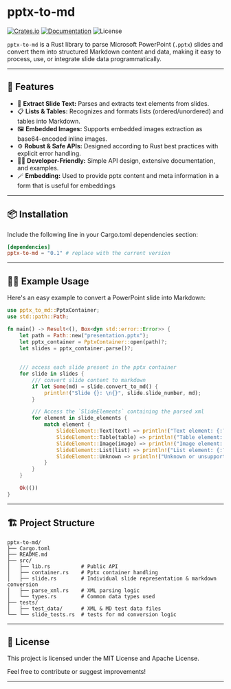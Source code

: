 ﻿# pptx-to-md

[![Crates.io](https://img.shields.io/crates/v/<your_crate_name>.svg)](https://crates.io/crates/<your_crate_name>)
[![Documentation](https://docs.rs/<your_crate_name>/badge.svg)](https://docs.rs/<your_crate_name>)
![License](https://img.shields.io/crates/l/<your_crate_name>.svg)

`pptx-to-md` is a Rust library to parse Microsoft PowerPoint (`.pptx`) slides and convert them into structured Markdown content and data, making it easy to process, use, or integrate slide data programmatically.

---

## 🚀 Features

- 📄 **Extract Slide Text:** Parses and extracts text elements from slides.
- 📋 **Lists & Tables:** Recognizes and formats lists (ordered/unordered) and tables into Markdown.
- 🖼️ **Embedded Images:** Supports embedded images extraction as base64-encoded inline images.
- ⚙️ **Robust & Safe APIs:** Designed according to Rust best practices with explicit error handling.
- 🧑‍💻 **Developer-Friendly:** Simple API design, extensive documentation, and examples.
- 🪄 **Embedding:** Used to provide pptx content and meta information in a form that is useful for embeddings

---

## 📦 Installation

Include the following line in your Cargo.toml dependencies section:

```toml
[dependencies]
pptx-to-md = "0.1" # replace with the current version
```

---

## 👨‍💻 Example Usage

Here's an easy example to convert a PowerPoint slide into Markdown:

```rust
use pptx_to_md::PptxContainer;
use std::path::Path;

fn main() -> Result<(), Box<dyn std::error::Error>> {
    let path = Path::new("presentation.pptx");
    let pptx_container = PptxContainer::open(path)?;
    let slides = pptx_container.parse()?;
    
    
    /// access each slide present in the pptx container
    for slide in slides {
        /// convert slide content to markdown
        if let Some(md) = slide.convert_to_md() {
            println!("Slide {}: \n{}", slide.slide_number, md);
        }

        /// Access the `SlideElements` containing the parsed xml
        for element in slide_elements {
            match element {
                SlideElement::Text(text) => println!("Text element: {:?}", text),
                SlideElement::Table(table) => println!("Table element: {:?}", table),
                SlideElement::Image(image) => println!("Image element: {:?}", image),
                SlideElement::List(list) => println!("List element: {:?}", list),
                SlideElement::Unknown => println!("Unknown or unsupported element detected"),
            }
        }
    }

    Ok(())
}
```

---

## 🏗 Project Structure
```
pptx-to-md/
├── Cargo.toml
├── README.md
├── src/
│   ├── lib.rs          # Public API
│   ├── container.rs    # Pptx container handling
│   ├── slide.rs        # Individual slide representation & markdown conversion
│   ├── parse_xml.rs    # XML parsing logic
│   └── types.rs        # Common data types used
├── tests/
│   ├── test_data/      # XML & MD test data files
└── └── slide_tests.rs  # tests for md conversion logic
```

---

## 📜 License
This project is licensed under the MIT License and Apache License.

Feel free to contribute or suggest improvements!

---

